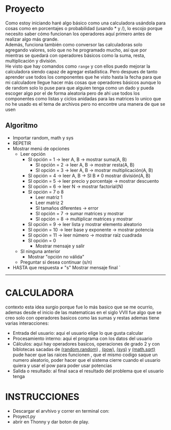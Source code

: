 # Proyecto

Como estoy iniciando haré algo básico como una calculadora usándola para cosas como en porcentajes o probabilidad (usando * y /), lo escojo porque necesito saber cómo funcionan los operadores aquí primero antes de realizar algo más grande.  
Además, funciona también como conversor las calculadoras solo agregando valores, solo que no he programado mucho, así que por mientras se quedará con operadores básicos como la suma, resta, multiplicación y división.  
He visto que hay comandos como `range` y con ellos puedo mejorar la calculadora siendo capaz de agregar estadística.
Pero despues de tanto aprender use todos los componentes que he visto hasta la fecha para que mi calculadore llegue hacer más cosas que operadores básicos aunque lo de random solo lo puse para que alguien tenga como un dado 
y pueda escoger algo por el de forma aleatoria pero de ahi use todos los componentes como listas y ciclos anidadas para las matrices lo unico que no he usado es el tema de archivos pero no encontre una manera de que se usen

## Algoritmo
- Importar random, math y sys
- REPETIR
- Mostrar menú de opciones
  - Leer opción
    - SI opción = 1 → leer A, B → mostrar suma(A, B)
      - SI opción = 2 → leer A, B → mostrar resta(A, B)
      - SI opción = 3 → leer A, B → mostrar multiplicación(A, B)
     - SI opción = 4 → leer A, B → SI B ≠ 0 mostrar división(A, B)
     - SI opción = 5 → leer precio y porcentaje → mostrar descuento
     - SI opción = 6 → leer N → mostrar factorial(N)
     - SI opción = 7 o 8
       - Leer matriz 1
       - Leer matriz 2
       - SI tamaños diferentes → error
       - SI opción = 7 → sumar matrices y mostrar
       - SI opción = 8 → multiplicar matrices y mostrar
    - SI opción = 9 → leer lista y mostrar elemento aleatorio
    - SI opción = 10 → leer base y exponente → mostrar potencia
    - SI opción = 11 → leer número → mostrar raíz cuadrada
    - SI opción = 0
      -  Mostrar mensaje y salir
   - SI ninguna anterior
      -  Mostrar "opción no válida"
   - Preguntar si desea continuar (s/n)
- HASTA que respuesta ≠ "s"
Mostrar mensaje final `
---
# CALCULADORA
contexto esta idea surgio porque fue lo más basico que se me ocurrio, ademas desde el inicio de las matematicas en el siglo VVII fue algo que se creo solo con operadores basicos como las sumas y restas 
ademas tiene varias interacciones:
- Entrada del usuario: aqui el usuario elige lo que gusta calcular
- Procesamiento interno: aqui el programa con los datos del usuario 
- Cálculos: aqui hay operadores basicos, operaciones de grado 2 y con biblotecas sacadas de [(random.random)](https://docs.python.org/es/3.13/library/random.html) , [(pow)](https://docs.python.org/3/library/functions.html#pow), [(sys)](https://docs.python.org/3/library/sys.html) y [(math.sqrt) ](https://docs.python.org/3/library/math.html#math.sqrt) pude hacer que las raices funcionen , que el mismo codigo saque un numero aleatorio, poder hacer que el sistema cierre cuando el usuario quiera  y usar el pow para poder usar potencias  
- Salida o resultado: al final saca el resultado del problema que el usuario tenga 

# INSTRUCCIONES
- Descargar el arvhivo y correr en terminal con:
- Proyect.py
- abrir en Thonny y dar boton de play.
 
